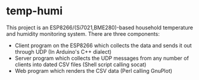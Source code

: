 # temp-humi
This project is an ESP8266/(Si7021,BME280)-based household temperature and humidity monitoring system. There are three components:
- Client program on the ESP8266 which collects the data and sends it out through UDP (In Arduino's C++ dialect)
- Server program which collects the UDP messages from any number of clients into dated CSV files (Shell script calling socat)
- Web program which renders the CSV data (Perl calling GnuPlot)
